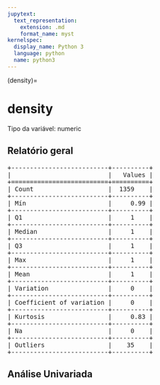 ```yaml
--- 
jupytext:
  text_representation:
    extension: .md
    format_name: myst
kernelspec:
  display_name: Python 3
  language: python
  name: python3
---
```


(density)= 

# density
Tipo da variável: numeric
## Relatório geral

<pre>
+--------------------------+----------+
|                          |   Values |
+==========================+==========+
| Count                    |  1359    |
+--------------------------+----------+
| Mín                      |     0.99 |
+--------------------------+----------+
| Q1                       |     1    |
+--------------------------+----------+
| Median                   |     1    |
+--------------------------+----------+
| Q3                       |     1    |
+--------------------------+----------+
| Max                      |     1    |
+--------------------------+----------+
| Mean                     |     1    |
+--------------------------+----------+
| Variation                |     0    |
+--------------------------+----------+
| Coefficient of variation |     0    |
+--------------------------+----------+
| Kurtosis                 |     0.83 |
+--------------------------+----------+
| Na                       |     0    |
+--------------------------+----------+
| Outliers                 |    35    |
+--------------------------+----------+
</pre>



## Análise Univariada

<div><script src="https://cdn.plot.ly/plotly-latest.min.js"></script><div class="plotly-graph-div" id="57c7ab73-2709-40a8-ac92-de6f8ce68913" style="height:370px; width:800px;"></div><script type="text/javascript">                                    window.PLOTLYENV=window.PLOTLYENV || {};                                    if (document.getElementById("57c7ab73-2709-40a8-ac92-de6f8ce68913")) {                    Plotly.newPlot(                        "57c7ab73-2709-40a8-ac92-de6f8ce68913",                        [{"boxmean": true, "boxpoints": false, "marker": {"color": "rgba(20, 36, 44, 0.7)", "outliercolor": "rgba(233, 75, 59, 1)"}, "name": "", "type": "box", "xaxis": "x", "y": [0.9978, 0.9968, 0.997, 0.998, 0.9978, 0.9964, 0.9946, 0.9968, 0.9978, 0.9959, 0.9943, 0.9974, 0.9986, 0.9986, 0.9969, 0.9968, 0.9974, 0.9969, 0.9968, 0.9982, 0.9966, 0.9968, 0.9968, 0.9955, 0.9962, 0.9972, 0.9964, 0.9958, 0.9966, 0.9966, 0.9993, 0.9957, 0.9986, 0.9975, 0.9968, 0.994, 0.9978, 0.9976, 0.9968, 0.9968, 0.9962, 0.9934, 0.997, 0.9969, 0.9958, 0.9954, 0.9971, 0.9956, 0.9955, 0.997, 0.9955, 0.9978, 0.9971, 0.9983, 0.9975, 0.9962, 0.998, 0.9968, 0.9968, 0.9966, 0.9962, 0.9968, 0.9962, 0.9969, 0.9962, 0.9967, 0.9962, 0.9961, 0.9976, 0.9984, 0.9986, 0.9966, 0.9958, 0.9972, 0.9958, 0.9974, 0.997, 0.9969, 0.9959, 0.9961, 0.9972, 0.9966, 0.9978, 0.9978, 0.9964, 0.9972, 0.9938, 0.9932, 0.9965, 0.9963, 0.9967, 0.9972, 0.9972, 0.9959, 0.9967, 0.996, 0.9973, 0.9969, 0.9976, 0.9969, 0.9964, 0.9964, 0.9964, 0.9988, 0.9966, 0.9978, 0.997, 0.9962, 0.9959, 0.9962, 0.998, 0.9976, 0.996, 0.9984, 0.9964, 0.9964, 0.9962, 0.9955, 0.9968, 0.9937, 0.9952, 0.9959, 0.9965, 0.9968, 0.9972, 0.9962, 0.9962, 0.9916, 0.9954, 0.9968, 0.9944, 0.9968, 0.9959, 0.9975, 0.9958, 0.9996, 0.995, 0.9973, 0.9973, 0.9969, 0.9968, 0.9959, 0.9965, 0.9964, 0.9982, 0.9981, 0.9961, 0.9956, 0.9956, 0.9953, 0.9964, 0.9972, 0.9972, 0.9961, 0.9961, 0.9958, 0.9972, 0.9969, 0.9969, 0.9972, 0.9972, 0.9971, 0.997, 0.9971, 0.9972, 0.9976, 0.9968, 0.9968, 0.9976, 0.9974, 0.9969, 0.9964, 0.9968, 0.9968, 0.9981, 0.9924, 0.9948, 0.99695, 0.9975, 0.99545, 0.9961, 0.99615, 0.9994, 0.99625, 0.9966, 0.998, 0.99585, 0.99685, 0.998, 0.9959, 0.9974, 0.9974, 0.9962, 0.9967, 0.9957, 0.99655, 0.9964, 0.9957, 0.99525, 0.99815, 0.99745, 0.99615, 0.9964, 0.9984, 0.99685, 0.9927, 0.99625, 0.998, 0.99685, 0.99675, 0.99675, 0.9971, 0.99925, 0.99565, 1.00005, 0.9983, 0.99685, 0.9963, 0.99615, 0.9985, 0.9972, 0.9986, 0.9959, 0.99675, 0.998, 0.9968, 0.9968, 0.99965, 0.99625, 0.99565, 0.99575, 0.9963, 0.9999, 0.9968, 1.00025, 0.9973, 0.9987, 0.9996, 0.9965, 0.99935, 0.99735, 0.99915, 0.9976, 0.9991, 0.9986, 0.9972, 0.9971, 1.00015, 0.9997, 0.9967, 0.9976, 1.001, 0.9979, 0.9994, 0.9964, 1.0014, 1.0001, 0.9981, 0.99855, 0.9993, 0.99845, 0.9965, 0.9973, 0.9994, 0.996, 0.9973, 0.9998, 0.9966, 0.9994, 0.9994, 0.9968, 0.996, 0.99815, 0.9976, 0.99645, 0.9962, 0.9996, 0.99865, 0.9989, 0.99975, 0.99735, 0.999, 1.0015, 0.9978, 0.998, 1.0002, 0.9981, 0.998, 0.9973, 0.9958, 0.9963, 0.9992, 0.9948, 0.9974, 1.0008, 0.9997, 1.0, 0.9972, 0.9982, 1.0006, 0.9979, 0.9955, 0.9986, 0.9979, 0.9994, 1.0004, 0.9994, 0.9974, 1.0018, 0.9912, 0.9955, 1.0001, 0.997, 1.0, 1.001, 0.9973, 0.9982, 0.9992, 0.9988, 1.0022, 0.9979, 1.0, 0.9998, 0.9962, 0.9975, 0.9967, 0.9967, 0.9959, 1.0014, 0.9984, 1.0003, 0.9988, 0.9979, 0.9974, 1.0014, 0.998, 0.9979, 0.9981, 0.9972, 0.9981, 0.9982, 0.9924, 0.998, 0.997, 0.9997, 1.0004, 0.9994, 0.9988, 0.9963, 0.9949, 1.0, 0.9994, 0.9974, 0.9966, 0.9981, 0.9996, 0.997, 0.9981, 0.9987, 0.9987, 0.9966, 0.9986, 0.9982, 1.0014, 0.997, 0.9956, 0.9996, 0.9976, 0.9972, 0.9952, 0.9955, 0.9978, 0.9949, 0.9988, 0.9978, 0.9997, 0.9974, 0.9958, 1.0004, 0.9996, 0.9958, 0.9986, 0.9951, 0.9987, 0.9988, 1.0032, 0.9963, 0.9934, 0.9986, 0.9996, 0.9968, 0.9967, 0.9994, 0.9979, 0.9968, 0.9998, 0.9952, 0.9988, 0.9986, 0.9988, 1.0008, 0.9976, 0.9982, 0.997, 0.9972, 0.9987, 1.0006, 0.9982, 0.9947, 1.0, 0.9952, 0.9996, 0.997, 0.9995, 0.9971, 0.9982, 0.9988, 0.998, 0.9977, 0.9984, 1.0026, 0.9964, 0.9986, 0.9986, 0.997, 0.9976, 0.9982, 1.0002, 0.9984, 0.9984, 0.9952, 0.995, 1.0002, 0.9952, 0.9972, 0.9984, 0.9966, 0.999, 0.9976, 0.9976, 0.9968, 0.9976, 1.0, 0.9994, 0.9986, 0.9978, 0.998, 0.9973, 1.001, 1.001, 0.9994, 0.9972, 0.9966, 0.9982, 0.998, 0.9979, 0.9978, 0.9976, 0.9998, 0.9962, 0.9988, 0.9974, 0.999, 1.0004, 0.9956, 1.0, 0.9972, 1.0014, 0.9996, 0.9988, 0.9988, 0.9966, 0.9993, 1.0008, 0.9982, 0.9983, 0.9987, 0.9994, 0.9975, 0.9958, 0.998, 0.998, 0.9934, 1.00315, 1.0002, 1.00315, 1.0021, 0.9994, 0.9978, 0.9982, 0.9971, 0.9991, 0.999, 0.9946, 1.0003, 0.9978, 0.9991, 0.9992, 0.9993, 0.9978, 0.9982, 0.9982, 0.9976, 1.0002, 1.0, 0.9976, 1.0002, 0.998, 0.9986, 0.9967, 0.9917, 0.9976, 0.9987, 0.9922, 1.0004, 0.9978, 0.9998, 0.9994, 0.998, 0.9967, 1.0, 0.9962, 1.0006, 0.9975, 0.9984, 0.9984, 0.9973, 0.9982, 1.0026, 0.9956, 0.9983, 1.0006, 0.9965, 0.9962, 0.9969, 0.9997, 0.9982, 1.0006, 0.9988, 0.9976, 0.9976, 0.9974, 0.9974, 0.9997, 0.9988, 0.9976, 0.9964, 0.9988, 0.9964, 1.001, 0.9964, 0.9954, 0.9979, 0.9978, 0.9964, 0.997, 0.9991, 0.9992, 0.9984, 0.9972, 0.9967, 0.9964, 0.9948, 0.9986, 1.001, 0.9976, 0.9976, 0.9979, 1.0004, 0.998, 0.9973, 0.997, 0.9978, 0.9972, 0.9974, 1.0, 0.9981, 0.998, 0.9988, 0.9966, 0.9959, 0.9968, 0.998, 0.9984, 0.9984, 0.9979, 0.9983, 0.9972, 1.0004, 0.9962, 0.998, 0.997, 0.998, 0.997, 0.9998, 0.9962, 0.9976, 0.9966, 0.9998, 0.9979, 0.9984, 0.9984, 0.9921, 0.9972, 1.0001, 0.9986, 0.9984, 0.997, 0.9972, 0.998, 0.999, 0.9956, 0.9966, 0.996, 0.9983, 0.9985, 0.9998, 0.9992, 0.9976, 0.998, 0.9967, 0.9968, 0.9976, 0.9976, 0.9982, 0.9968, 0.9965, 0.9958, 0.9976, 0.9994, 0.997, 0.995, 0.9982, 0.9994, 0.9966, 0.998, 0.9987, 0.9963, 1.0002, 0.9983, 0.999, 0.9965, 0.99788, 0.9972, 1.00024, 1.0001, 0.99768, 0.9978, 0.99782, 0.99761, 0.99803, 0.99785, 0.99656, 0.99525, 0.99488, 0.99656, 0.99823, 0.99779, 0.99738, 0.99701, 0.99888, 0.99888, 0.99738, 0.99938, 0.99744, 0.99668, 0.9978, 0.99782, 0.9973, 0.99727, 0.99586, 0.99612, 0.9961, 0.99788, 0.99745, 0.99676, 0.99732, 0.99814, 0.99746, 0.9982, 0.9991, 0.998, 0.99708, 0.99818, 0.99745, 0.99639, 0.99531, 0.99786, 0.99746, 0.99526, 0.9987, 0.99641, 0.99735, 0.99264, 0.9971, 0.99682, 0.99356, 0.99386, 0.99702, 0.99693, 0.99562, 1.00012, 0.99818, 0.99462, 0.99939, 0.9984, 0.99545, 0.99632, 0.99976, 0.99606, 0.99154, 0.9973, 0.99682, 0.99624, 0.9951, 0.99417, 0.99376, 0.99632, 0.99832, 0.99836, 0.99694, 0.99655, 0.99064, 0.99672, 0.99647, 0.99736, 0.99629, 0.99708, 0.9963, 0.9959, 0.99689, 0.9977, 0.99689, 0.99708, 0.99801, 0.99652, 0.99538, 0.99594, 0.99686, 0.99438, 0.99746, 0.99357, 0.99628, 0.99746, 0.99748, 0.99438, 0.99438, 0.99578, 0.99371, 0.99522, 0.99576, 0.99552, 0.99664, 0.99614, 0.99517, 0.99787, 0.99745, 0.99576, 0.99533, 0.99536, 0.99824, 0.99836, 0.99577, 0.99491, 1.00289, 0.99576, 0.99743, 0.99774, 0.99745, 0.9955, 0.99444, 0.99892, 0.99562, 0.99736, 0.9962, 0.998, 0.9964, 0.9948, 0.99528, 0.99331, 0.99577, 0.99901, 0.99674, 0.99639, 0.99512, 0.99395, 0.99824, 0.9964, 0.99504, 0.99786, 0.99516, 0.99604, 0.99786, 0.99736, 0.99468, 0.99746, 0.99748, 0.9971, 0.99543, 0.99791, 0.99356, 0.99425, 0.99509, 0.99484, 0.99834, 0.99864, 0.99498, 0.99566, 0.99745, 0.99408, 0.99552, 0.99536, 0.99458, 0.99538, 0.99648, 0.99568, 0.99613, 0.99519, 0.99735, 0.99518, 0.99592, 0.99654, 0.99546, 0.99554, 0.99604, 0.99733, 0.9943, 0.99669, 0.99724, 0.99643, 0.99605, 0.99658, 0.997, 0.99801, 0.99416, 0.9969, 0.99774, 0.99712, 0.99418, 0.99562, 0.9947, 0.99693, 0.99596, 0.99556, 0.99694, 0.99554, 0.99918, 0.99697, 0.99378, 0.99554, 0.99162, 0.99495, 0.99676, 0.99516, 0.9928, 0.99603, 0.99516, 0.99549, 0.99722, 0.99354, 0.9957, 0.99604, 0.99635, 0.99454, 0.99598, 0.99486, 0.99007, 0.99636, 0.99642, 0.99584, 0.99506, 0.99568, 0.99822, 0.99364, 0.99378, 0.99586, 0.99488, 0.99514, 0.99854, 0.99592, 0.99739, 0.99683, 0.99356, 0.99672, 0.9953, 0.99692, 0.99756, 0.99547, 0.99859, 0.99294, 0.99438, 0.99612, 0.99634, 0.99702, 0.99704, 0.99702, 0.99258, 0.99426, 0.99747, 0.99586, 0.99784, 0.9971, 0.9981, 0.99462, 0.9956, 0.99565, 0.99418, 0.9963, 0.99358, 0.99572, 0.997, 0.99498, 0.99892, 0.9968, 0.9972, 0.99769, 0.99534, 0.99817, 0.99316, 0.99471, 0.99316, 0.99685, 0.99617, 0.99529, 0.99738, 0.994, 0.99735, 0.99451, 0.99546, 0.99479, 0.99615, 0.99655, 0.99772, 0.99666, 0.99358, 0.99392, 0.99388, 0.99402, 0.9936, 0.99374, 0.99376, 0.99523, 0.99855, 0.9982, 0.99593, 0.99471, 0.99396, 0.99698, 0.9902, 0.99572, 0.99252, 0.99256, 0.99235, 0.99352, 0.9922, 0.99674, 0.99557, 0.99394, 0.9915, 0.99379, 0.9984, 0.99798, 0.9977, 0.99341, 0.9933, 0.99684, 0.99524, 0.9946, 0.99774, 0.99786, 0.99764, 0.9969, 0.99624, 0.99354, 0.99672, 0.99588, 0.99672, 0.996, 0.99702, 0.99526, 0.99585, 0.99473, 0.99352, 0.99616, 0.99622, 0.99544, 0.99524, 0.9924, 0.99572, 0.99728, 0.99676, 0.99551, 0.99434, 0.99692, 0.99634, 0.99709, 0.99528, 0.99384, 0.99502, 0.99667, 0.99522, 0.99649, 0.99716, 0.99541, 0.99572, 0.99318, 0.99346, 0.99599, 0.99478, 0.99754, 0.99572, 0.99538, 0.99346, 0.9963, 0.99616, 0.99652, 0.99551, 0.99439, 0.99551, 0.99588, 0.99633, 0.99686, 0.99458, 0.9951, 0.99419, 0.99516, 0.99878, 0.99534, 0.99752, 0.99428, 0.99498, 0.9957, 0.99659, 0.99628, 0.99488, 0.99677, 0.99408, 0.996, 0.99478, 0.99734, 0.99678, 0.99638, 0.9992, 0.99922, 0.99592, 0.99769, 0.99157, 0.99718, 0.9947, 0.99621, 0.99614, 0.99242, 0.99572, 0.99659, 0.99798, 0.99488, 0.99494, 0.99729, 0.99414, 0.9983, 0.99721, 0.99655, 0.99502, 0.9949, 0.99514, 0.9963, 0.99627, 0.99569, 0.99628, 0.99358, 0.99499, 0.99633, 0.99538, 0.99632, 0.99437, 0.99726, 0.9978, 0.99456, 0.99564, 0.996, 0.99668, 0.9908, 0.99084, 0.9935, 0.99385, 0.99494, 0.9944, 0.99688, 0.99566, 0.99636, 0.9948, 0.9956, 0.99619, 0.99734, 0.99476, 0.99734, 0.99328, 0.99286, 0.99914, 0.99521, 0.99638, 0.99362, 0.99672, 0.99558, 0.99323, 0.99191, 0.99476, 0.99444, 0.99598, 0.99576, 0.99501, 0.9955, 0.99612, 0.9979, 0.99524, 0.996, 0.9929, 0.99532, 0.99558, 0.99556, 0.99616, 0.99258, 0.99638, 0.99652, 0.99796, 0.99258, 0.99392, 0.99495, 0.9948, 0.9955, 0.99616, 0.99668, 0.99581, 0.9976, 0.99608, 0.99387, 0.99448, 0.99538, 0.99589, 0.99852, 0.99613, 0.99472, 0.99587, 0.99518, 0.99654, 0.99332, 0.9969, 0.99568, 0.99464, 0.99464, 0.99648, 0.99736, 0.99704, 0.99699, 0.99724, 0.99652, 0.995, 0.9971, 0.99576, 0.99725, 0.99656, 0.99396, 0.99623, 0.99476, 0.99664, 0.99471, 0.99586, 0.9946, 0.9953, 0.99609, 0.99557, 0.99534, 0.99613, 0.99593, 0.99668, 0.9961, 0.99718, 0.99524, 0.99292, 0.99612, 0.9942, 0.99612, 0.99669, 0.99745, 0.99745, 0.99584, 0.9966, 0.9956, 0.9962, 0.9963, 0.996, 0.9985, 0.9952, 0.9974, 0.995, 0.995, 0.9936, 0.9963, 0.9963, 0.9994, 0.9966, 0.9952, 0.995, 0.9956, 0.9965, 0.9956, 0.9968, 0.9974, 0.9971, 0.9957, 0.9962, 0.996, 0.9956, 0.9958, 0.9944, 0.9955, 1.00369, 0.99914, 0.99577, 0.996, 0.99566, 0.9947, 0.99713, 0.99712, 0.99322, 0.99566, 0.99713, 0.99701, 0.99683, 0.99472, 0.99732, 0.99374, 0.99706, 0.99974, 0.99467, 0.99236, 0.99603, 0.99458, 0.99724, 0.99664, 0.99545, 0.99522, 0.9958, 0.99728, 0.99648, 0.99705, 0.99578, 0.99334, 0.99656, 0.99336, 1.00242, 0.99182, 0.99182, 0.99808, 0.99828, 0.99498, 0.99719, 0.99542, 0.99592, 0.99606, 0.99546, 0.99496, 0.9942, 0.99448, 0.99344, 0.99348, 0.99636, 0.99459, 0.99492, 0.99508, 0.99582, 0.99508, 0.99642, 0.99638, 0.99555, 0.99605, 0.996, 0.99562, 0.99814, 0.9941, 0.99661, 0.99712, 0.99588, 0.99294, 0.99842, 0.99842, 0.99633, 0.99489, 0.99647, 0.99665, 0.99585, 0.9953, 0.99522, 0.99552, 0.99553, 0.9951, 0.99714, 0.99608, 0.99444, 0.99631, 0.99573, 0.99717, 0.99397, 0.9959, 0.99528, 0.99484, 0.99538, 0.99714, 0.99646, 0.99666, 0.99472, 0.99758, 0.9955, 0.99531, 0.99575, 0.99306, 0.99783, 0.99419, 0.99783, 0.99768, 0.99586, 0.99765, 0.99627, 0.99514, 0.99636, 0.99787, 0.99622, 0.99546, 0.99489, 0.99494, 0.99629, 0.99396, 0.9934, 0.99514, 0.99632, 0.99467, 0.99677, 0.99474, 0.99588, 0.99622, 0.9954, 0.99402, 0.9947, 0.99362, 0.99578, 0.99484, 0.99494, 0.99492, 0.99483, 0.99414, 0.9977, 0.99314, 0.99402, 0.99574, 0.99651, 0.9949, 0.99512, 0.99547, 0.99549], "yaxis": "y"}, {"marker": {"color": "rgba(20, 36, 44, 0.7)"}, "name": "", "points": false, "type": "violin", "xaxis": "x2", "y": [0.9978, 0.9968, 0.997, 0.998, 0.9978, 0.9964, 0.9946, 0.9968, 0.9978, 0.9959, 0.9943, 0.9974, 0.9986, 0.9986, 0.9969, 0.9968, 0.9974, 0.9969, 0.9968, 0.9982, 0.9966, 0.9968, 0.9968, 0.9955, 0.9962, 0.9972, 0.9964, 0.9958, 0.9966, 0.9966, 0.9993, 0.9957, 0.9986, 0.9975, 0.9968, 0.994, 0.9978, 0.9976, 0.9968, 0.9968, 0.9962, 0.9934, 0.997, 0.9969, 0.9958, 0.9954, 0.9971, 0.9956, 0.9955, 0.997, 0.9955, 0.9978, 0.9971, 0.9983, 0.9975, 0.9962, 0.998, 0.9968, 0.9968, 0.9966, 0.9962, 0.9968, 0.9962, 0.9969, 0.9962, 0.9967, 0.9962, 0.9961, 0.9976, 0.9984, 0.9986, 0.9966, 0.9958, 0.9972, 0.9958, 0.9974, 0.997, 0.9969, 0.9959, 0.9961, 0.9972, 0.9966, 0.9978, 0.9978, 0.9964, 0.9972, 0.9938, 0.9932, 0.9965, 0.9963, 0.9967, 0.9972, 0.9972, 0.9959, 0.9967, 0.996, 0.9973, 0.9969, 0.9976, 0.9969, 0.9964, 0.9964, 0.9964, 0.9988, 0.9966, 0.9978, 0.997, 0.9962, 0.9959, 0.9962, 0.998, 0.9976, 0.996, 0.9984, 0.9964, 0.9964, 0.9962, 0.9955, 0.9968, 0.9937, 0.9952, 0.9959, 0.9965, 0.9968, 0.9972, 0.9962, 0.9962, 0.9916, 0.9954, 0.9968, 0.9944, 0.9968, 0.9959, 0.9975, 0.9958, 0.9996, 0.995, 0.9973, 0.9973, 0.9969, 0.9968, 0.9959, 0.9965, 0.9964, 0.9982, 0.9981, 0.9961, 0.9956, 0.9956, 0.9953, 0.9964, 0.9972, 0.9972, 0.9961, 0.9961, 0.9958, 0.9972, 0.9969, 0.9969, 0.9972, 0.9972, 0.9971, 0.997, 0.9971, 0.9972, 0.9976, 0.9968, 0.9968, 0.9976, 0.9974, 0.9969, 0.9964, 0.9968, 0.9968, 0.9981, 0.9924, 0.9948, 0.99695, 0.9975, 0.99545, 0.9961, 0.99615, 0.9994, 0.99625, 0.9966, 0.998, 0.99585, 0.99685, 0.998, 0.9959, 0.9974, 0.9974, 0.9962, 0.9967, 0.9957, 0.99655, 0.9964, 0.9957, 0.99525, 0.99815, 0.99745, 0.99615, 0.9964, 0.9984, 0.99685, 0.9927, 0.99625, 0.998, 0.99685, 0.99675, 0.99675, 0.9971, 0.99925, 0.99565, 1.00005, 0.9983, 0.99685, 0.9963, 0.99615, 0.9985, 0.9972, 0.9986, 0.9959, 0.99675, 0.998, 0.9968, 0.9968, 0.99965, 0.99625, 0.99565, 0.99575, 0.9963, 0.9999, 0.9968, 1.00025, 0.9973, 0.9987, 0.9996, 0.9965, 0.99935, 0.99735, 0.99915, 0.9976, 0.9991, 0.9986, 0.9972, 0.9971, 1.00015, 0.9997, 0.9967, 0.9976, 1.001, 0.9979, 0.9994, 0.9964, 1.0014, 1.0001, 0.9981, 0.99855, 0.9993, 0.99845, 0.9965, 0.9973, 0.9994, 0.996, 0.9973, 0.9998, 0.9966, 0.9994, 0.9994, 0.9968, 0.996, 0.99815, 0.9976, 0.99645, 0.9962, 0.9996, 0.99865, 0.9989, 0.99975, 0.99735, 0.999, 1.0015, 0.9978, 0.998, 1.0002, 0.9981, 0.998, 0.9973, 0.9958, 0.9963, 0.9992, 0.9948, 0.9974, 1.0008, 0.9997, 1.0, 0.9972, 0.9982, 1.0006, 0.9979, 0.9955, 0.9986, 0.9979, 0.9994, 1.0004, 0.9994, 0.9974, 1.0018, 0.9912, 0.9955, 1.0001, 0.997, 1.0, 1.001, 0.9973, 0.9982, 0.9992, 0.9988, 1.0022, 0.9979, 1.0, 0.9998, 0.9962, 0.9975, 0.9967, 0.9967, 0.9959, 1.0014, 0.9984, 1.0003, 0.9988, 0.9979, 0.9974, 1.0014, 0.998, 0.9979, 0.9981, 0.9972, 0.9981, 0.9982, 0.9924, 0.998, 0.997, 0.9997, 1.0004, 0.9994, 0.9988, 0.9963, 0.9949, 1.0, 0.9994, 0.9974, 0.9966, 0.9981, 0.9996, 0.997, 0.9981, 0.9987, 0.9987, 0.9966, 0.9986, 0.9982, 1.0014, 0.997, 0.9956, 0.9996, 0.9976, 0.9972, 0.9952, 0.9955, 0.9978, 0.9949, 0.9988, 0.9978, 0.9997, 0.9974, 0.9958, 1.0004, 0.9996, 0.9958, 0.9986, 0.9951, 0.9987, 0.9988, 1.0032, 0.9963, 0.9934, 0.9986, 0.9996, 0.9968, 0.9967, 0.9994, 0.9979, 0.9968, 0.9998, 0.9952, 0.9988, 0.9986, 0.9988, 1.0008, 0.9976, 0.9982, 0.997, 0.9972, 0.9987, 1.0006, 0.9982, 0.9947, 1.0, 0.9952, 0.9996, 0.997, 0.9995, 0.9971, 0.9982, 0.9988, 0.998, 0.9977, 0.9984, 1.0026, 0.9964, 0.9986, 0.9986, 0.997, 0.9976, 0.9982, 1.0002, 0.9984, 0.9984, 0.9952, 0.995, 1.0002, 0.9952, 0.9972, 0.9984, 0.9966, 0.999, 0.9976, 0.9976, 0.9968, 0.9976, 1.0, 0.9994, 0.9986, 0.9978, 0.998, 0.9973, 1.001, 1.001, 0.9994, 0.9972, 0.9966, 0.9982, 0.998, 0.9979, 0.9978, 0.9976, 0.9998, 0.9962, 0.9988, 0.9974, 0.999, 1.0004, 0.9956, 1.0, 0.9972, 1.0014, 0.9996, 0.9988, 0.9988, 0.9966, 0.9993, 1.0008, 0.9982, 0.9983, 0.9987, 0.9994, 0.9975, 0.9958, 0.998, 0.998, 0.9934, 1.00315, 1.0002, 1.00315, 1.0021, 0.9994, 0.9978, 0.9982, 0.9971, 0.9991, 0.999, 0.9946, 1.0003, 0.9978, 0.9991, 0.9992, 0.9993, 0.9978, 0.9982, 0.9982, 0.9976, 1.0002, 1.0, 0.9976, 1.0002, 0.998, 0.9986, 0.9967, 0.9917, 0.9976, 0.9987, 0.9922, 1.0004, 0.9978, 0.9998, 0.9994, 0.998, 0.9967, 1.0, 0.9962, 1.0006, 0.9975, 0.9984, 0.9984, 0.9973, 0.9982, 1.0026, 0.9956, 0.9983, 1.0006, 0.9965, 0.9962, 0.9969, 0.9997, 0.9982, 1.0006, 0.9988, 0.9976, 0.9976, 0.9974, 0.9974, 0.9997, 0.9988, 0.9976, 0.9964, 0.9988, 0.9964, 1.001, 0.9964, 0.9954, 0.9979, 0.9978, 0.9964, 0.997, 0.9991, 0.9992, 0.9984, 0.9972, 0.9967, 0.9964, 0.9948, 0.9986, 1.001, 0.9976, 0.9976, 0.9979, 1.0004, 0.998, 0.9973, 0.997, 0.9978, 0.9972, 0.9974, 1.0, 0.9981, 0.998, 0.9988, 0.9966, 0.9959, 0.9968, 0.998, 0.9984, 0.9984, 0.9979, 0.9983, 0.9972, 1.0004, 0.9962, 0.998, 0.997, 0.998, 0.997, 0.9998, 0.9962, 0.9976, 0.9966, 0.9998, 0.9979, 0.9984, 0.9984, 0.9921, 0.9972, 1.0001, 0.9986, 0.9984, 0.997, 0.9972, 0.998, 0.999, 0.9956, 0.9966, 0.996, 0.9983, 0.9985, 0.9998, 0.9992, 0.9976, 0.998, 0.9967, 0.9968, 0.9976, 0.9976, 0.9982, 0.9968, 0.9965, 0.9958, 0.9976, 0.9994, 0.997, 0.995, 0.9982, 0.9994, 0.9966, 0.998, 0.9987, 0.9963, 1.0002, 0.9983, 0.999, 0.9965, 0.99788, 0.9972, 1.00024, 1.0001, 0.99768, 0.9978, 0.99782, 0.99761, 0.99803, 0.99785, 0.99656, 0.99525, 0.99488, 0.99656, 0.99823, 0.99779, 0.99738, 0.99701, 0.99888, 0.99888, 0.99738, 0.99938, 0.99744, 0.99668, 0.9978, 0.99782, 0.9973, 0.99727, 0.99586, 0.99612, 0.9961, 0.99788, 0.99745, 0.99676, 0.99732, 0.99814, 0.99746, 0.9982, 0.9991, 0.998, 0.99708, 0.99818, 0.99745, 0.99639, 0.99531, 0.99786, 0.99746, 0.99526, 0.9987, 0.99641, 0.99735, 0.99264, 0.9971, 0.99682, 0.99356, 0.99386, 0.99702, 0.99693, 0.99562, 1.00012, 0.99818, 0.99462, 0.99939, 0.9984, 0.99545, 0.99632, 0.99976, 0.99606, 0.99154, 0.9973, 0.99682, 0.99624, 0.9951, 0.99417, 0.99376, 0.99632, 0.99832, 0.99836, 0.99694, 0.99655, 0.99064, 0.99672, 0.99647, 0.99736, 0.99629, 0.99708, 0.9963, 0.9959, 0.99689, 0.9977, 0.99689, 0.99708, 0.99801, 0.99652, 0.99538, 0.99594, 0.99686, 0.99438, 0.99746, 0.99357, 0.99628, 0.99746, 0.99748, 0.99438, 0.99438, 0.99578, 0.99371, 0.99522, 0.99576, 0.99552, 0.99664, 0.99614, 0.99517, 0.99787, 0.99745, 0.99576, 0.99533, 0.99536, 0.99824, 0.99836, 0.99577, 0.99491, 1.00289, 0.99576, 0.99743, 0.99774, 0.99745, 0.9955, 0.99444, 0.99892, 0.99562, 0.99736, 0.9962, 0.998, 0.9964, 0.9948, 0.99528, 0.99331, 0.99577, 0.99901, 0.99674, 0.99639, 0.99512, 0.99395, 0.99824, 0.9964, 0.99504, 0.99786, 0.99516, 0.99604, 0.99786, 0.99736, 0.99468, 0.99746, 0.99748, 0.9971, 0.99543, 0.99791, 0.99356, 0.99425, 0.99509, 0.99484, 0.99834, 0.99864, 0.99498, 0.99566, 0.99745, 0.99408, 0.99552, 0.99536, 0.99458, 0.99538, 0.99648, 0.99568, 0.99613, 0.99519, 0.99735, 0.99518, 0.99592, 0.99654, 0.99546, 0.99554, 0.99604, 0.99733, 0.9943, 0.99669, 0.99724, 0.99643, 0.99605, 0.99658, 0.997, 0.99801, 0.99416, 0.9969, 0.99774, 0.99712, 0.99418, 0.99562, 0.9947, 0.99693, 0.99596, 0.99556, 0.99694, 0.99554, 0.99918, 0.99697, 0.99378, 0.99554, 0.99162, 0.99495, 0.99676, 0.99516, 0.9928, 0.99603, 0.99516, 0.99549, 0.99722, 0.99354, 0.9957, 0.99604, 0.99635, 0.99454, 0.99598, 0.99486, 0.99007, 0.99636, 0.99642, 0.99584, 0.99506, 0.99568, 0.99822, 0.99364, 0.99378, 0.99586, 0.99488, 0.99514, 0.99854, 0.99592, 0.99739, 0.99683, 0.99356, 0.99672, 0.9953, 0.99692, 0.99756, 0.99547, 0.99859, 0.99294, 0.99438, 0.99612, 0.99634, 0.99702, 0.99704, 0.99702, 0.99258, 0.99426, 0.99747, 0.99586, 0.99784, 0.9971, 0.9981, 0.99462, 0.9956, 0.99565, 0.99418, 0.9963, 0.99358, 0.99572, 0.997, 0.99498, 0.99892, 0.9968, 0.9972, 0.99769, 0.99534, 0.99817, 0.99316, 0.99471, 0.99316, 0.99685, 0.99617, 0.99529, 0.99738, 0.994, 0.99735, 0.99451, 0.99546, 0.99479, 0.99615, 0.99655, 0.99772, 0.99666, 0.99358, 0.99392, 0.99388, 0.99402, 0.9936, 0.99374, 0.99376, 0.99523, 0.99855, 0.9982, 0.99593, 0.99471, 0.99396, 0.99698, 0.9902, 0.99572, 0.99252, 0.99256, 0.99235, 0.99352, 0.9922, 0.99674, 0.99557, 0.99394, 0.9915, 0.99379, 0.9984, 0.99798, 0.9977, 0.99341, 0.9933, 0.99684, 0.99524, 0.9946, 0.99774, 0.99786, 0.99764, 0.9969, 0.99624, 0.99354, 0.99672, 0.99588, 0.99672, 0.996, 0.99702, 0.99526, 0.99585, 0.99473, 0.99352, 0.99616, 0.99622, 0.99544, 0.99524, 0.9924, 0.99572, 0.99728, 0.99676, 0.99551, 0.99434, 0.99692, 0.99634, 0.99709, 0.99528, 0.99384, 0.99502, 0.99667, 0.99522, 0.99649, 0.99716, 0.99541, 0.99572, 0.99318, 0.99346, 0.99599, 0.99478, 0.99754, 0.99572, 0.99538, 0.99346, 0.9963, 0.99616, 0.99652, 0.99551, 0.99439, 0.99551, 0.99588, 0.99633, 0.99686, 0.99458, 0.9951, 0.99419, 0.99516, 0.99878, 0.99534, 0.99752, 0.99428, 0.99498, 0.9957, 0.99659, 0.99628, 0.99488, 0.99677, 0.99408, 0.996, 0.99478, 0.99734, 0.99678, 0.99638, 0.9992, 0.99922, 0.99592, 0.99769, 0.99157, 0.99718, 0.9947, 0.99621, 0.99614, 0.99242, 0.99572, 0.99659, 0.99798, 0.99488, 0.99494, 0.99729, 0.99414, 0.9983, 0.99721, 0.99655, 0.99502, 0.9949, 0.99514, 0.9963, 0.99627, 0.99569, 0.99628, 0.99358, 0.99499, 0.99633, 0.99538, 0.99632, 0.99437, 0.99726, 0.9978, 0.99456, 0.99564, 0.996, 0.99668, 0.9908, 0.99084, 0.9935, 0.99385, 0.99494, 0.9944, 0.99688, 0.99566, 0.99636, 0.9948, 0.9956, 0.99619, 0.99734, 0.99476, 0.99734, 0.99328, 0.99286, 0.99914, 0.99521, 0.99638, 0.99362, 0.99672, 0.99558, 0.99323, 0.99191, 0.99476, 0.99444, 0.99598, 0.99576, 0.99501, 0.9955, 0.99612, 0.9979, 0.99524, 0.996, 0.9929, 0.99532, 0.99558, 0.99556, 0.99616, 0.99258, 0.99638, 0.99652, 0.99796, 0.99258, 0.99392, 0.99495, 0.9948, 0.9955, 0.99616, 0.99668, 0.99581, 0.9976, 0.99608, 0.99387, 0.99448, 0.99538, 0.99589, 0.99852, 0.99613, 0.99472, 0.99587, 0.99518, 0.99654, 0.99332, 0.9969, 0.99568, 0.99464, 0.99464, 0.99648, 0.99736, 0.99704, 0.99699, 0.99724, 0.99652, 0.995, 0.9971, 0.99576, 0.99725, 0.99656, 0.99396, 0.99623, 0.99476, 0.99664, 0.99471, 0.99586, 0.9946, 0.9953, 0.99609, 0.99557, 0.99534, 0.99613, 0.99593, 0.99668, 0.9961, 0.99718, 0.99524, 0.99292, 0.99612, 0.9942, 0.99612, 0.99669, 0.99745, 0.99745, 0.99584, 0.9966, 0.9956, 0.9962, 0.9963, 0.996, 0.9985, 0.9952, 0.9974, 0.995, 0.995, 0.9936, 0.9963, 0.9963, 0.9994, 0.9966, 0.9952, 0.995, 0.9956, 0.9965, 0.9956, 0.9968, 0.9974, 0.9971, 0.9957, 0.9962, 0.996, 0.9956, 0.9958, 0.9944, 0.9955, 1.00369, 0.99914, 0.99577, 0.996, 0.99566, 0.9947, 0.99713, 0.99712, 0.99322, 0.99566, 0.99713, 0.99701, 0.99683, 0.99472, 0.99732, 0.99374, 0.99706, 0.99974, 0.99467, 0.99236, 0.99603, 0.99458, 0.99724, 0.99664, 0.99545, 0.99522, 0.9958, 0.99728, 0.99648, 0.99705, 0.99578, 0.99334, 0.99656, 0.99336, 1.00242, 0.99182, 0.99182, 0.99808, 0.99828, 0.99498, 0.99719, 0.99542, 0.99592, 0.99606, 0.99546, 0.99496, 0.9942, 0.99448, 0.99344, 0.99348, 0.99636, 0.99459, 0.99492, 0.99508, 0.99582, 0.99508, 0.99642, 0.99638, 0.99555, 0.99605, 0.996, 0.99562, 0.99814, 0.9941, 0.99661, 0.99712, 0.99588, 0.99294, 0.99842, 0.99842, 0.99633, 0.99489, 0.99647, 0.99665, 0.99585, 0.9953, 0.99522, 0.99552, 0.99553, 0.9951, 0.99714, 0.99608, 0.99444, 0.99631, 0.99573, 0.99717, 0.99397, 0.9959, 0.99528, 0.99484, 0.99538, 0.99714, 0.99646, 0.99666, 0.99472, 0.99758, 0.9955, 0.99531, 0.99575, 0.99306, 0.99783, 0.99419, 0.99783, 0.99768, 0.99586, 0.99765, 0.99627, 0.99514, 0.99636, 0.99787, 0.99622, 0.99546, 0.99489, 0.99494, 0.99629, 0.99396, 0.9934, 0.99514, 0.99632, 0.99467, 0.99677, 0.99474, 0.99588, 0.99622, 0.9954, 0.99402, 0.9947, 0.99362, 0.99578, 0.99484, 0.99494, 0.99492, 0.99483, 0.99414, 0.9977, 0.99314, 0.99402, 0.99574, 0.99651, 0.9949, 0.99512, 0.99547, 0.99549], "yaxis": "y2"}, {"hovertemplate": "%{y:.d}<extra></extra>", "marker": {"color": "rgba(20, 36, 44, 0.7)"}, "type": "histogram", "x": [0.9978, 0.9968, 0.997, 0.998, 0.9978, 0.9964, 0.9946, 0.9968, 0.9978, 0.9959, 0.9943, 0.9974, 0.9986, 0.9986, 0.9969, 0.9968, 0.9974, 0.9969, 0.9968, 0.9982, 0.9966, 0.9968, 0.9968, 0.9955, 0.9962, 0.9972, 0.9964, 0.9958, 0.9966, 0.9966, 0.9993, 0.9957, 0.9986, 0.9975, 0.9968, 0.994, 0.9978, 0.9976, 0.9968, 0.9968, 0.9962, 0.9934, 0.997, 0.9969, 0.9958, 0.9954, 0.9971, 0.9956, 0.9955, 0.997, 0.9955, 0.9978, 0.9971, 0.9983, 0.9975, 0.9962, 0.998, 0.9968, 0.9968, 0.9966, 0.9962, 0.9968, 0.9962, 0.9969, 0.9962, 0.9967, 0.9962, 0.9961, 0.9976, 0.9984, 0.9986, 0.9966, 0.9958, 0.9972, 0.9958, 0.9974, 0.997, 0.9969, 0.9959, 0.9961, 0.9972, 0.9966, 0.9978, 0.9978, 0.9964, 0.9972, 0.9938, 0.9932, 0.9965, 0.9963, 0.9967, 0.9972, 0.9972, 0.9959, 0.9967, 0.996, 0.9973, 0.9969, 0.9976, 0.9969, 0.9964, 0.9964, 0.9964, 0.9988, 0.9966, 0.9978, 0.997, 0.9962, 0.9959, 0.9962, 0.998, 0.9976, 0.996, 0.9984, 0.9964, 0.9964, 0.9962, 0.9955, 0.9968, 0.9937, 0.9952, 0.9959, 0.9965, 0.9968, 0.9972, 0.9962, 0.9962, 0.9916, 0.9954, 0.9968, 0.9944, 0.9968, 0.9959, 0.9975, 0.9958, 0.9996, 0.995, 0.9973, 0.9973, 0.9969, 0.9968, 0.9959, 0.9965, 0.9964, 0.9982, 0.9981, 0.9961, 0.9956, 0.9956, 0.9953, 0.9964, 0.9972, 0.9972, 0.9961, 0.9961, 0.9958, 0.9972, 0.9969, 0.9969, 0.9972, 0.9972, 0.9971, 0.997, 0.9971, 0.9972, 0.9976, 0.9968, 0.9968, 0.9976, 0.9974, 0.9969, 0.9964, 0.9968, 0.9968, 0.9981, 0.9924, 0.9948, 0.99695, 0.9975, 0.99545, 0.9961, 0.99615, 0.9994, 0.99625, 0.9966, 0.998, 0.99585, 0.99685, 0.998, 0.9959, 0.9974, 0.9974, 0.9962, 0.9967, 0.9957, 0.99655, 0.9964, 0.9957, 0.99525, 0.99815, 0.99745, 0.99615, 0.9964, 0.9984, 0.99685, 0.9927, 0.99625, 0.998, 0.99685, 0.99675, 0.99675, 0.9971, 0.99925, 0.99565, 1.00005, 0.9983, 0.99685, 0.9963, 0.99615, 0.9985, 0.9972, 0.9986, 0.9959, 0.99675, 0.998, 0.9968, 0.9968, 0.99965, 0.99625, 0.99565, 0.99575, 0.9963, 0.9999, 0.9968, 1.00025, 0.9973, 0.9987, 0.9996, 0.9965, 0.99935, 0.99735, 0.99915, 0.9976, 0.9991, 0.9986, 0.9972, 0.9971, 1.00015, 0.9997, 0.9967, 0.9976, 1.001, 0.9979, 0.9994, 0.9964, 1.0014, 1.0001, 0.9981, 0.99855, 0.9993, 0.99845, 0.9965, 0.9973, 0.9994, 0.996, 0.9973, 0.9998, 0.9966, 0.9994, 0.9994, 0.9968, 0.996, 0.99815, 0.9976, 0.99645, 0.9962, 0.9996, 0.99865, 0.9989, 0.99975, 0.99735, 0.999, 1.0015, 0.9978, 0.998, 1.0002, 0.9981, 0.998, 0.9973, 0.9958, 0.9963, 0.9992, 0.9948, 0.9974, 1.0008, 0.9997, 1.0, 0.9972, 0.9982, 1.0006, 0.9979, 0.9955, 0.9986, 0.9979, 0.9994, 1.0004, 0.9994, 0.9974, 1.0018, 0.9912, 0.9955, 1.0001, 0.997, 1.0, 1.001, 0.9973, 0.9982, 0.9992, 0.9988, 1.0022, 0.9979, 1.0, 0.9998, 0.9962, 0.9975, 0.9967, 0.9967, 0.9959, 1.0014, 0.9984, 1.0003, 0.9988, 0.9979, 0.9974, 1.0014, 0.998, 0.9979, 0.9981, 0.9972, 0.9981, 0.9982, 0.9924, 0.998, 0.997, 0.9997, 1.0004, 0.9994, 0.9988, 0.9963, 0.9949, 1.0, 0.9994, 0.9974, 0.9966, 0.9981, 0.9996, 0.997, 0.9981, 0.9987, 0.9987, 0.9966, 0.9986, 0.9982, 1.0014, 0.997, 0.9956, 0.9996, 0.9976, 0.9972, 0.9952, 0.9955, 0.9978, 0.9949, 0.9988, 0.9978, 0.9997, 0.9974, 0.9958, 1.0004, 0.9996, 0.9958, 0.9986, 0.9951, 0.9987, 0.9988, 1.0032, 0.9963, 0.9934, 0.9986, 0.9996, 0.9968, 0.9967, 0.9994, 0.9979, 0.9968, 0.9998, 0.9952, 0.9988, 0.9986, 0.9988, 1.0008, 0.9976, 0.9982, 0.997, 0.9972, 0.9987, 1.0006, 0.9982, 0.9947, 1.0, 0.9952, 0.9996, 0.997, 0.9995, 0.9971, 0.9982, 0.9988, 0.998, 0.9977, 0.9984, 1.0026, 0.9964, 0.9986, 0.9986, 0.997, 0.9976, 0.9982, 1.0002, 0.9984, 0.9984, 0.9952, 0.995, 1.0002, 0.9952, 0.9972, 0.9984, 0.9966, 0.999, 0.9976, 0.9976, 0.9968, 0.9976, 1.0, 0.9994, 0.9986, 0.9978, 0.998, 0.9973, 1.001, 1.001, 0.9994, 0.9972, 0.9966, 0.9982, 0.998, 0.9979, 0.9978, 0.9976, 0.9998, 0.9962, 0.9988, 0.9974, 0.999, 1.0004, 0.9956, 1.0, 0.9972, 1.0014, 0.9996, 0.9988, 0.9988, 0.9966, 0.9993, 1.0008, 0.9982, 0.9983, 0.9987, 0.9994, 0.9975, 0.9958, 0.998, 0.998, 0.9934, 1.00315, 1.0002, 1.00315, 1.0021, 0.9994, 0.9978, 0.9982, 0.9971, 0.9991, 0.999, 0.9946, 1.0003, 0.9978, 0.9991, 0.9992, 0.9993, 0.9978, 0.9982, 0.9982, 0.9976, 1.0002, 1.0, 0.9976, 1.0002, 0.998, 0.9986, 0.9967, 0.9917, 0.9976, 0.9987, 0.9922, 1.0004, 0.9978, 0.9998, 0.9994, 0.998, 0.9967, 1.0, 0.9962, 1.0006, 0.9975, 0.9984, 0.9984, 0.9973, 0.9982, 1.0026, 0.9956, 0.9983, 1.0006, 0.9965, 0.9962, 0.9969, 0.9997, 0.9982, 1.0006, 0.9988, 0.9976, 0.9976, 0.9974, 0.9974, 0.9997, 0.9988, 0.9976, 0.9964, 0.9988, 0.9964, 1.001, 0.9964, 0.9954, 0.9979, 0.9978, 0.9964, 0.997, 0.9991, 0.9992, 0.9984, 0.9972, 0.9967, 0.9964, 0.9948, 0.9986, 1.001, 0.9976, 0.9976, 0.9979, 1.0004, 0.998, 0.9973, 0.997, 0.9978, 0.9972, 0.9974, 1.0, 0.9981, 0.998, 0.9988, 0.9966, 0.9959, 0.9968, 0.998, 0.9984, 0.9984, 0.9979, 0.9983, 0.9972, 1.0004, 0.9962, 0.998, 0.997, 0.998, 0.997, 0.9998, 0.9962, 0.9976, 0.9966, 0.9998, 0.9979, 0.9984, 0.9984, 0.9921, 0.9972, 1.0001, 0.9986, 0.9984, 0.997, 0.9972, 0.998, 0.999, 0.9956, 0.9966, 0.996, 0.9983, 0.9985, 0.9998, 0.9992, 0.9976, 0.998, 0.9967, 0.9968, 0.9976, 0.9976, 0.9982, 0.9968, 0.9965, 0.9958, 0.9976, 0.9994, 0.997, 0.995, 0.9982, 0.9994, 0.9966, 0.998, 0.9987, 0.9963, 1.0002, 0.9983, 0.999, 0.9965, 0.99788, 0.9972, 1.00024, 1.0001, 0.99768, 0.9978, 0.99782, 0.99761, 0.99803, 0.99785, 0.99656, 0.99525, 0.99488, 0.99656, 0.99823, 0.99779, 0.99738, 0.99701, 0.99888, 0.99888, 0.99738, 0.99938, 0.99744, 0.99668, 0.9978, 0.99782, 0.9973, 0.99727, 0.99586, 0.99612, 0.9961, 0.99788, 0.99745, 0.99676, 0.99732, 0.99814, 0.99746, 0.9982, 0.9991, 0.998, 0.99708, 0.99818, 0.99745, 0.99639, 0.99531, 0.99786, 0.99746, 0.99526, 0.9987, 0.99641, 0.99735, 0.99264, 0.9971, 0.99682, 0.99356, 0.99386, 0.99702, 0.99693, 0.99562, 1.00012, 0.99818, 0.99462, 0.99939, 0.9984, 0.99545, 0.99632, 0.99976, 0.99606, 0.99154, 0.9973, 0.99682, 0.99624, 0.9951, 0.99417, 0.99376, 0.99632, 0.99832, 0.99836, 0.99694, 0.99655, 0.99064, 0.99672, 0.99647, 0.99736, 0.99629, 0.99708, 0.9963, 0.9959, 0.99689, 0.9977, 0.99689, 0.99708, 0.99801, 0.99652, 0.99538, 0.99594, 0.99686, 0.99438, 0.99746, 0.99357, 0.99628, 0.99746, 0.99748, 0.99438, 0.99438, 0.99578, 0.99371, 0.99522, 0.99576, 0.99552, 0.99664, 0.99614, 0.99517, 0.99787, 0.99745, 0.99576, 0.99533, 0.99536, 0.99824, 0.99836, 0.99577, 0.99491, 1.00289, 0.99576, 0.99743, 0.99774, 0.99745, 0.9955, 0.99444, 0.99892, 0.99562, 0.99736, 0.9962, 0.998, 0.9964, 0.9948, 0.99528, 0.99331, 0.99577, 0.99901, 0.99674, 0.99639, 0.99512, 0.99395, 0.99824, 0.9964, 0.99504, 0.99786, 0.99516, 0.99604, 0.99786, 0.99736, 0.99468, 0.99746, 0.99748, 0.9971, 0.99543, 0.99791, 0.99356, 0.99425, 0.99509, 0.99484, 0.99834, 0.99864, 0.99498, 0.99566, 0.99745, 0.99408, 0.99552, 0.99536, 0.99458, 0.99538, 0.99648, 0.99568, 0.99613, 0.99519, 0.99735, 0.99518, 0.99592, 0.99654, 0.99546, 0.99554, 0.99604, 0.99733, 0.9943, 0.99669, 0.99724, 0.99643, 0.99605, 0.99658, 0.997, 0.99801, 0.99416, 0.9969, 0.99774, 0.99712, 0.99418, 0.99562, 0.9947, 0.99693, 0.99596, 0.99556, 0.99694, 0.99554, 0.99918, 0.99697, 0.99378, 0.99554, 0.99162, 0.99495, 0.99676, 0.99516, 0.9928, 0.99603, 0.99516, 0.99549, 0.99722, 0.99354, 0.9957, 0.99604, 0.99635, 0.99454, 0.99598, 0.99486, 0.99007, 0.99636, 0.99642, 0.99584, 0.99506, 0.99568, 0.99822, 0.99364, 0.99378, 0.99586, 0.99488, 0.99514, 0.99854, 0.99592, 0.99739, 0.99683, 0.99356, 0.99672, 0.9953, 0.99692, 0.99756, 0.99547, 0.99859, 0.99294, 0.99438, 0.99612, 0.99634, 0.99702, 0.99704, 0.99702, 0.99258, 0.99426, 0.99747, 0.99586, 0.99784, 0.9971, 0.9981, 0.99462, 0.9956, 0.99565, 0.99418, 0.9963, 0.99358, 0.99572, 0.997, 0.99498, 0.99892, 0.9968, 0.9972, 0.99769, 0.99534, 0.99817, 0.99316, 0.99471, 0.99316, 0.99685, 0.99617, 0.99529, 0.99738, 0.994, 0.99735, 0.99451, 0.99546, 0.99479, 0.99615, 0.99655, 0.99772, 0.99666, 0.99358, 0.99392, 0.99388, 0.99402, 0.9936, 0.99374, 0.99376, 0.99523, 0.99855, 0.9982, 0.99593, 0.99471, 0.99396, 0.99698, 0.9902, 0.99572, 0.99252, 0.99256, 0.99235, 0.99352, 0.9922, 0.99674, 0.99557, 0.99394, 0.9915, 0.99379, 0.9984, 0.99798, 0.9977, 0.99341, 0.9933, 0.99684, 0.99524, 0.9946, 0.99774, 0.99786, 0.99764, 0.9969, 0.99624, 0.99354, 0.99672, 0.99588, 0.99672, 0.996, 0.99702, 0.99526, 0.99585, 0.99473, 0.99352, 0.99616, 0.99622, 0.99544, 0.99524, 0.9924, 0.99572, 0.99728, 0.99676, 0.99551, 0.99434, 0.99692, 0.99634, 0.99709, 0.99528, 0.99384, 0.99502, 0.99667, 0.99522, 0.99649, 0.99716, 0.99541, 0.99572, 0.99318, 0.99346, 0.99599, 0.99478, 0.99754, 0.99572, 0.99538, 0.99346, 0.9963, 0.99616, 0.99652, 0.99551, 0.99439, 0.99551, 0.99588, 0.99633, 0.99686, 0.99458, 0.9951, 0.99419, 0.99516, 0.99878, 0.99534, 0.99752, 0.99428, 0.99498, 0.9957, 0.99659, 0.99628, 0.99488, 0.99677, 0.99408, 0.996, 0.99478, 0.99734, 0.99678, 0.99638, 0.9992, 0.99922, 0.99592, 0.99769, 0.99157, 0.99718, 0.9947, 0.99621, 0.99614, 0.99242, 0.99572, 0.99659, 0.99798, 0.99488, 0.99494, 0.99729, 0.99414, 0.9983, 0.99721, 0.99655, 0.99502, 0.9949, 0.99514, 0.9963, 0.99627, 0.99569, 0.99628, 0.99358, 0.99499, 0.99633, 0.99538, 0.99632, 0.99437, 0.99726, 0.9978, 0.99456, 0.99564, 0.996, 0.99668, 0.9908, 0.99084, 0.9935, 0.99385, 0.99494, 0.9944, 0.99688, 0.99566, 0.99636, 0.9948, 0.9956, 0.99619, 0.99734, 0.99476, 0.99734, 0.99328, 0.99286, 0.99914, 0.99521, 0.99638, 0.99362, 0.99672, 0.99558, 0.99323, 0.99191, 0.99476, 0.99444, 0.99598, 0.99576, 0.99501, 0.9955, 0.99612, 0.9979, 0.99524, 0.996, 0.9929, 0.99532, 0.99558, 0.99556, 0.99616, 0.99258, 0.99638, 0.99652, 0.99796, 0.99258, 0.99392, 0.99495, 0.9948, 0.9955, 0.99616, 0.99668, 0.99581, 0.9976, 0.99608, 0.99387, 0.99448, 0.99538, 0.99589, 0.99852, 0.99613, 0.99472, 0.99587, 0.99518, 0.99654, 0.99332, 0.9969, 0.99568, 0.99464, 0.99464, 0.99648, 0.99736, 0.99704, 0.99699, 0.99724, 0.99652, 0.995, 0.9971, 0.99576, 0.99725, 0.99656, 0.99396, 0.99623, 0.99476, 0.99664, 0.99471, 0.99586, 0.9946, 0.9953, 0.99609, 0.99557, 0.99534, 0.99613, 0.99593, 0.99668, 0.9961, 0.99718, 0.99524, 0.99292, 0.99612, 0.9942, 0.99612, 0.99669, 0.99745, 0.99745, 0.99584, 0.9966, 0.9956, 0.9962, 0.9963, 0.996, 0.9985, 0.9952, 0.9974, 0.995, 0.995, 0.9936, 0.9963, 0.9963, 0.9994, 0.9966, 0.9952, 0.995, 0.9956, 0.9965, 0.9956, 0.9968, 0.9974, 0.9971, 0.9957, 0.9962, 0.996, 0.9956, 0.9958, 0.9944, 0.9955, 1.00369, 0.99914, 0.99577, 0.996, 0.99566, 0.9947, 0.99713, 0.99712, 0.99322, 0.99566, 0.99713, 0.99701, 0.99683, 0.99472, 0.99732, 0.99374, 0.99706, 0.99974, 0.99467, 0.99236, 0.99603, 0.99458, 0.99724, 0.99664, 0.99545, 0.99522, 0.9958, 0.99728, 0.99648, 0.99705, 0.99578, 0.99334, 0.99656, 0.99336, 1.00242, 0.99182, 0.99182, 0.99808, 0.99828, 0.99498, 0.99719, 0.99542, 0.99592, 0.99606, 0.99546, 0.99496, 0.9942, 0.99448, 0.99344, 0.99348, 0.99636, 0.99459, 0.99492, 0.99508, 0.99582, 0.99508, 0.99642, 0.99638, 0.99555, 0.99605, 0.996, 0.99562, 0.99814, 0.9941, 0.99661, 0.99712, 0.99588, 0.99294, 0.99842, 0.99842, 0.99633, 0.99489, 0.99647, 0.99665, 0.99585, 0.9953, 0.99522, 0.99552, 0.99553, 0.9951, 0.99714, 0.99608, 0.99444, 0.99631, 0.99573, 0.99717, 0.99397, 0.9959, 0.99528, 0.99484, 0.99538, 0.99714, 0.99646, 0.99666, 0.99472, 0.99758, 0.9955, 0.99531, 0.99575, 0.99306, 0.99783, 0.99419, 0.99783, 0.99768, 0.99586, 0.99765, 0.99627, 0.99514, 0.99636, 0.99787, 0.99622, 0.99546, 0.99489, 0.99494, 0.99629, 0.99396, 0.9934, 0.99514, 0.99632, 0.99467, 0.99677, 0.99474, 0.99588, 0.99622, 0.9954, 0.99402, 0.9947, 0.99362, 0.99578, 0.99484, 0.99494, 0.99492, 0.99483, 0.99414, 0.9977, 0.99314, 0.99402, 0.99574, 0.99651, 0.9949, 0.99512, 0.99547, 0.99549], "xaxis": "x3", "yaxis": "y3"}],                        {"height": 370, "hovermode": "x", "margin": {"b": 50, "l": 50, "r": 50, "t": 100}, "paper_bgcolor": "rgba(0, 0, 0, 0)", "plot_bgcolor": "rgb(243, 243, 243)", "separators": ",.", "showlegend": false, "template": {"data": {"bar": [{"error_x": {"color": "#2a3f5f"}, "error_y": {"color": "#2a3f5f"}, "marker": {"line": {"color": "#E5ECF6", "width": 0.5}}, "type": "bar"}], "barpolar": [{"marker": {"line": {"color": "#E5ECF6", "width": 0.5}}, "type": "barpolar"}], "carpet": [{"aaxis": {"endlinecolor": "#2a3f5f", "gridcolor": "white", "linecolor": "white", "minorgridcolor": "white", "startlinecolor": "#2a3f5f"}, "baxis": {"endlinecolor": "#2a3f5f", "gridcolor": "white", "linecolor": "white", "minorgridcolor": "white", "startlinecolor": "#2a3f5f"}, "type": "carpet"}], "choropleth": [{"colorbar": {"outlinewidth": 0, "ticks": ""}, "type": "choropleth"}], "contour": [{"colorbar": {"outlinewidth": 0, "ticks": ""}, "colorscale": [[0.0, "#0d0887"], [0.1111111111111111, "#46039f"], [0.2222222222222222, "#7201a8"], [0.3333333333333333, "#9c179e"], [0.4444444444444444, "#bd3786"], [0.5555555555555556, "#d8576b"], [0.6666666666666666, "#ed7953"], [0.7777777777777778, "#fb9f3a"], [0.8888888888888888, "#fdca26"], [1.0, "#f0f921"]], "type": "contour"}], "contourcarpet": [{"colorbar": {"outlinewidth": 0, "ticks": ""}, "type": "contourcarpet"}], "heatmap": [{"colorbar": {"outlinewidth": 0, "ticks": ""}, "colorscale": [[0.0, "#0d0887"], [0.1111111111111111, "#46039f"], [0.2222222222222222, "#7201a8"], [0.3333333333333333, "#9c179e"], [0.4444444444444444, "#bd3786"], [0.5555555555555556, "#d8576b"], [0.6666666666666666, "#ed7953"], [0.7777777777777778, "#fb9f3a"], [0.8888888888888888, "#fdca26"], [1.0, "#f0f921"]], "type": "heatmap"}], "heatmapgl": [{"colorbar": {"outlinewidth": 0, "ticks": ""}, "colorscale": [[0.0, "#0d0887"], [0.1111111111111111, "#46039f"], [0.2222222222222222, "#7201a8"], [0.3333333333333333, "#9c179e"], [0.4444444444444444, "#bd3786"], [0.5555555555555556, "#d8576b"], [0.6666666666666666, "#ed7953"], [0.7777777777777778, "#fb9f3a"], [0.8888888888888888, "#fdca26"], [1.0, "#f0f921"]], "type": "heatmapgl"}], "histogram": [{"marker": {"colorbar": {"outlinewidth": 0, "ticks": ""}}, "type": "histogram"}], "histogram2d": [{"colorbar": {"outlinewidth": 0, "ticks": ""}, "colorscale": [[0.0, "#0d0887"], [0.1111111111111111, "#46039f"], [0.2222222222222222, "#7201a8"], [0.3333333333333333, "#9c179e"], [0.4444444444444444, "#bd3786"], [0.5555555555555556, "#d8576b"], [0.6666666666666666, "#ed7953"], [0.7777777777777778, "#fb9f3a"], [0.8888888888888888, "#fdca26"], [1.0, "#f0f921"]], "type": "histogram2d"}], "histogram2dcontour": [{"colorbar": {"outlinewidth": 0, "ticks": ""}, "colorscale": [[0.0, "#0d0887"], [0.1111111111111111, "#46039f"], [0.2222222222222222, "#7201a8"], [0.3333333333333333, "#9c179e"], [0.4444444444444444, "#bd3786"], [0.5555555555555556, "#d8576b"], [0.6666666666666666, "#ed7953"], [0.7777777777777778, "#fb9f3a"], [0.8888888888888888, "#fdca26"], [1.0, "#f0f921"]], "type": "histogram2dcontour"}], "mesh3d": [{"colorbar": {"outlinewidth": 0, "ticks": ""}, "type": "mesh3d"}], "parcoords": [{"line": {"colorbar": {"outlinewidth": 0, "ticks": ""}}, "type": "parcoords"}], "pie": [{"automargin": true, "type": "pie"}], "scatter": [{"marker": {"colorbar": {"outlinewidth": 0, "ticks": ""}}, "type": "scatter"}], "scatter3d": [{"line": {"colorbar": {"outlinewidth": 0, "ticks": ""}}, "marker": {"colorbar": {"outlinewidth": 0, "ticks": ""}}, "type": "scatter3d"}], "scattercarpet": [{"marker": {"colorbar": {"outlinewidth": 0, "ticks": ""}}, "type": "scattercarpet"}], "scattergeo": [{"marker": {"colorbar": {"outlinewidth": 0, "ticks": ""}}, "type": "scattergeo"}], "scattergl": [{"marker": {"colorbar": {"outlinewidth": 0, "ticks": ""}}, "type": "scattergl"}], "scattermapbox": [{"marker": {"colorbar": {"outlinewidth": 0, "ticks": ""}}, "type": "scattermapbox"}], "scatterpolar": [{"marker": {"colorbar": {"outlinewidth": 0, "ticks": ""}}, "type": "scatterpolar"}], "scatterpolargl": [{"marker": {"colorbar": {"outlinewidth": 0, "ticks": ""}}, "type": "scatterpolargl"}], "scatterternary": [{"marker": {"colorbar": {"outlinewidth": 0, "ticks": ""}}, "type": "scatterternary"}], "surface": [{"colorbar": {"outlinewidth": 0, "ticks": ""}, "colorscale": [[0.0, "#0d0887"], [0.1111111111111111, "#46039f"], [0.2222222222222222, "#7201a8"], [0.3333333333333333, "#9c179e"], [0.4444444444444444, "#bd3786"], [0.5555555555555556, "#d8576b"], [0.6666666666666666, "#ed7953"], [0.7777777777777778, "#fb9f3a"], [0.8888888888888888, "#fdca26"], [1.0, "#f0f921"]], "type": "surface"}], "table": [{"cells": {"fill": {"color": "#EBF0F8"}, "line": {"color": "white"}}, "header": {"fill": {"color": "#C8D4E3"}, "line": {"color": "white"}}, "type": "table"}]}, "layout": {"annotationdefaults": {"arrowcolor": "#2a3f5f", "arrowhead": 0, "arrowwidth": 1}, "coloraxis": {"colorbar": {"outlinewidth": 0, "ticks": ""}}, "colorscale": {"diverging": [[0, "#8e0152"], [0.1, "#c51b7d"], [0.2, "#de77ae"], [0.3, "#f1b6da"], [0.4, "#fde0ef"], [0.5, "#f7f7f7"], [0.6, "#e6f5d0"], [0.7, "#b8e186"], [0.8, "#7fbc41"], [0.9, "#4d9221"], [1, "#276419"]], "sequential": [[0.0, "#0d0887"], [0.1111111111111111, "#46039f"], [0.2222222222222222, "#7201a8"], [0.3333333333333333, "#9c179e"], [0.4444444444444444, "#bd3786"], [0.5555555555555556, "#d8576b"], [0.6666666666666666, "#ed7953"], [0.7777777777777778, "#fb9f3a"], [0.8888888888888888, "#fdca26"], [1.0, "#f0f921"]], "sequentialminus": [[0.0, "#0d0887"], [0.1111111111111111, "#46039f"], [0.2222222222222222, "#7201a8"], [0.3333333333333333, "#9c179e"], [0.4444444444444444, "#bd3786"], [0.5555555555555556, "#d8576b"], [0.6666666666666666, "#ed7953"], [0.7777777777777778, "#fb9f3a"], [0.8888888888888888, "#fdca26"], [1.0, "#f0f921"]]}, "colorway": ["#636efa", "#EF553B", "#00cc96", "#ab63fa", "#FFA15A", "#19d3f3", "#FF6692", "#B6E880", "#FF97FF", "#FECB52"], "font": {"color": "#2a3f5f"}, "geo": {"bgcolor": "white", "lakecolor": "white", "landcolor": "#E5ECF6", "showlakes": true, "showland": true, "subunitcolor": "white"}, "hoverlabel": {"align": "left"}, "hovermode": "closest", "mapbox": {"style": "light"}, "paper_bgcolor": "white", "plot_bgcolor": "#E5ECF6", "polar": {"angularaxis": {"gridcolor": "white", "linecolor": "white", "ticks": ""}, "bgcolor": "#E5ECF6", "radialaxis": {"gridcolor": "white", "linecolor": "white", "ticks": ""}}, "scene": {"xaxis": {"backgroundcolor": "#E5ECF6", "gridcolor": "white", "gridwidth": 2, "linecolor": "white", "showbackground": true, "ticks": "", "zerolinecolor": "white"}, "yaxis": {"backgroundcolor": "#E5ECF6", "gridcolor": "white", "gridwidth": 2, "linecolor": "white", "showbackground": true, "ticks": "", "zerolinecolor": "white"}, "zaxis": {"backgroundcolor": "#E5ECF6", "gridcolor": "white", "gridwidth": 2, "linecolor": "white", "showbackground": true, "ticks": "", "zerolinecolor": "white"}}, "shapedefaults": {"line": {"color": "#2a3f5f"}}, "ternary": {"aaxis": {"gridcolor": "white", "linecolor": "white", "ticks": ""}, "baxis": {"gridcolor": "white", "linecolor": "white", "ticks": ""}, "bgcolor": "#E5ECF6", "caxis": {"gridcolor": "white", "linecolor": "white", "ticks": ""}}, "title": {"x": 0.05}, "xaxis": {"automargin": true, "gridcolor": "white", "linecolor": "white", "ticks": "", "title": {"standoff": 15}, "zerolinecolor": "white", "zerolinewidth": 2}, "yaxis": {"automargin": true, "gridcolor": "white", "linecolor": "white", "ticks": "", "title": {"standoff": 15}, "zerolinecolor": "white", "zerolinewidth": 2}}}, "title": {"font": {"color": "rgba(20, 36, 44, 0.7)"}, "text": "density"}, "width": 800, "xaxis": {"anchor": "y", "domain": [0.0, 0.17333333333333334], "linecolor": "rgba(100, 100, 100, 0)", "showgrid": false, "tickfont": {"color": "rgba(100, 100, 100, 0.8)"}, "zeroline": false}, "xaxis2": {"anchor": "y2", "domain": [0.24, 0.41333333333333333], "linecolor": "rgba(100, 100, 100, 0)", "showgrid": false, "tickfont": {"color": "rgba(100, 100, 100, 0.8)"}, "zeroline": false}, "xaxis3": {"anchor": "y3", "domain": [0.48, 1.0], "hoverformat": ",.2f", "linecolor": "rgba(100, 100, 100, 0)", "showgrid": false, "tickfont": {"color": "rgba(100, 100, 100, 0.8)"}, "zeroline": false}, "yaxis": {"anchor": "x", "domain": [0.0, 1.0], "hoverformat": ",.2f", "linecolor": "rgba(100, 100, 100, 0)", "showgrid": false, "tickfont": {"color": "rgba(100, 100, 100, 0.8)"}, "zeroline": false}, "yaxis2": {"anchor": "x2", "domain": [0.0, 1.0], "hoverformat": ",.2f", "linecolor": "rgba(100, 100, 100, 0)", "showgrid": false, "tickfont": {"color": "rgba(100, 100, 100, 0.8)"}, "zeroline": false}, "yaxis3": {"anchor": "x3", "domain": [0.0, 1.0], "linecolor": "rgba(100, 100, 100, 0)", "showgrid": false, "tickfont": {"color": "rgba(100, 100, 100, 0.8)"}, "zeroline": false}},                        {"displayModeBar": false, "showTips": false, "responsive": true}                    )                };                            </script></div>

